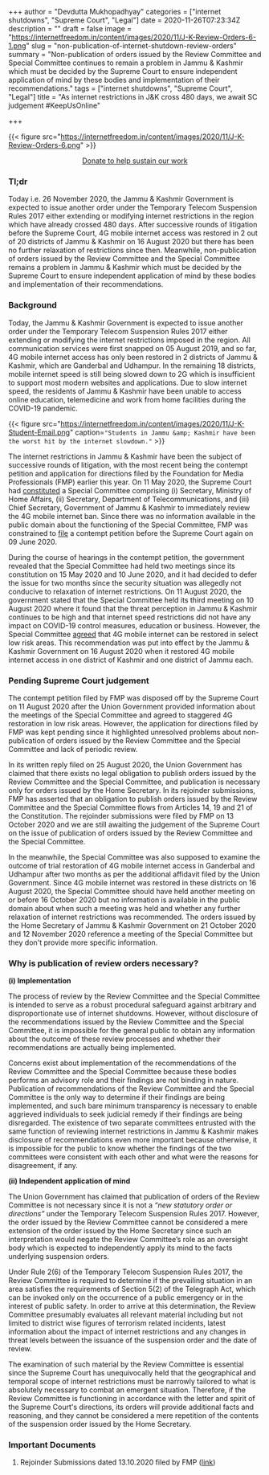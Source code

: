 +++
author = "Devdutta Mukhopadhyay"
categories = ["internet shutdowns", "Supreme Court", "Legal"]
date = 2020-11-26T07:23:34Z
description = ""
draft = false
image = "https://internetfreedom.in/content/images/2020/11/J-K-Review-Orders-6-1.png"
slug = "non-publication-of-internet-shutdown-review-orders"
summary = "Non-publication of orders issued by the Review Committee and Special Committee continues to remain a problem in Jammu & Kashmir which must be decided by the Supreme Court to ensure independent application of mind by these bodies and implementation of their recommendations."
tags = ["internet shutdowns", "Supreme Court", "Legal"]
title = "As internet restrictions in J&K cross 480 days, we await SC judgement #KeepUsOnline"

+++


{{< figure src="https://internetfreedom.in/content/images/2020/11/J-K-Review-Orders-6.png" >}}

<div style="text-align:center;">
    <a href="https://internetfreedom.in/donate/" class="button">Donate to help sustain our work</a>
</div>

### Tl;dr

Today i.e. 26 November 2020, the Jammu & Kashmir Government is expected to issue another order under the Temporary Telecom Suspension Rules 2017 either extending or modifying internet restrictions in the region which have already crossed 480 days. After successive rounds of litigation before the Supreme Court, 4G mobile internet access was restored in 2 out of 20 districts of Jammu & Kashmir on 16 August 2020 but there has been no further relaxation of restrictions since then. Meanwhile, non-publication of orders issued by the Review Committee and the Special Committee remains a problem in Jammu & Kashmir which must be decided by the Supreme Court to ensure independent application of mind by these bodies and implementation of their recommendations.

### Background

Today, the Jammu & Kashmir Government is expected to issue another order under the Temporary Telecom Suspension Rules 2017 either extending or modifying the internet restrictions imposed in the region. All communication services were first snapped on 05 August 2019, and so far, 4G mobile internet access has only been restored in 2 districts of Jammu & Kashmir, which are Ganderbal and Udhampur. In the remaining 18 districts, mobile internet speed is still being slowed down to 2G which is insufficient to support most modern websites and applications.  Due to slow internet speed, the residents of Jammu & Kashmir have been unable to access online education, telemedicine and work from home facilities during the COVID-19 pandemic.

{{< figure src="https://internetfreedom.in/content/images/2020/11/J-K-Student-Email.png" caption=`"Students in Jammu &amp; Kashmir have been the worst hit by the internet slowdown."` >}}

The internet restrictions in Jammu & Kashmir have been the subject of successive rounds of litigation, with the most recent being the contempt petition and application for directions filed by the Foundation for Media Professionals (FMP) earlier this year. On 11 May 2020, the Supreme Court had [constituted](https://internetfreedom.in/supreme-courts-j-k-4g-restoration-decision-disappointing-but-we-are-determined/) a Special Committee comprising (i) Secretary, Ministry of Home Affairs,  (ii) Secretary, Department of Telecommunications, and (iii) Chief Secretary, Government of Jammu & Kashmir to immediately review the 4G mobile internet ban. Since there was no information available in the public domain about the functioning of the Special Committee, FMP was constrained to [file](https://internetfreedom.in/fmp-contempt-petition-reply/) a contempt petition before the Supreme Court again on 09 June 2020.

During the course of hearings in the contempt petition, the government revealed that the Special Committee had held two meetings since its constitution on 15 May 2020 and 10 June 2020, and it had decided to defer the issue for two months since the security situation was allegedly not conducive to relaxation of internet restrictions. On 11 August 2020, the government stated that the Special Committee held its third meeting on 10 August 2020 where it found that the threat perception in Jammu & Kashmir continues to be high and that internet speed restrictions did not have any impact on COVID-19 control measures, education or business. However, the Special Committee [agreed](https://internetfreedom.in/staggered-4g-restoration-j-k/) that 4G mobile internet can be restored in select low risk areas. This recommendation was put into effect by the Jammu & Kashmir Government on 16 August 2020 when it restored 4G mobile internet access in one district of Kashmir and one district of Jammu each.

### Pending Supreme Court judgement

The contempt petition filed by FMP was disposed off by the Supreme Court on 11 August 2020 after the Union Government provided information about the meetings of the Special Committee and agreed to staggered 4G restoration in low risk areas. However, the application for directions filed by FMP was kept pending since it highlighted unresolved problems about non-publication of orders issued by the Review Committee and the Special Committee and lack of periodic review.

In its written reply filed on 25 August 2020, the Union Government has claimed that there exists no legal obligation to publish orders issued by the Review Committee and the Special Committee, and publication is necessary only for orders issued by the Home Secretary. In its rejoinder submissions, FMP has asserted that an obligation to publish orders issued by the Review Committee and the Special Committee flows from Articles 14, 19 and 21 of the Constitution. The rejoinder submissions were filed by FMP on 13 October 2020 and we are still awaiting the judgement of the Supreme Court on the issue of publication of orders issued by the Review Committee and the Special Committee.

In the meanwhile, the Special Committee was also supposed to examine the outcome of trial restoration of 4G mobile internet access in Ganderbal and Udhampur after two months as per the additional affidavit filed by the Union Government. Since 4G mobile internet was restored in these districts on 16 August 2020, the Special Committee should have held another meeting on or before 16 October 2020 but no information is available in the public domain about when such a meeting was held and whether any further relaxation of internet restrictions was recommended. The orders issued by the Home Secretary of Jammu & Kashmir Government on 21 October 2020 and 12 November 2020 reference a meeting of the Special Committee but they don't provide more specific information.

### Why is publication of review orders necessary?

**(i) Implementation**

The process of review by the Review Committee and the Special Committee is intended to serve as a robust procedural safeguard against arbitrary and disproportionate use of internet shutdowns. However, without disclosure of the recommendations issued by the Review Committee and the Special Committee, it is impossible for the general public to obtain any information about the outcome of these review processes and whether their recommendations are actually being implemented.

Concerns exist about implementation of the recommendations of the Review Committee and the Special Committee because these bodies performs an advisory role and their findings are not binding in nature. Publication of recommendations of the Review Committee and the Special Committee is the only way to determine if their findings are being implemented, and such bare minimum transparency is necessary to enable aggrieved individuals to seek judicial remedy if their findings are being disregarded. The existence of two separate committees entrusted with the same function of reviewing internet restrictions in Jammu & Kashmir makes disclosure of recommendations even more important because otherwise, it is impossible for the public to know whether the findings of the two committees were consistent with each other and what were the reasons for disagreement, if any.

**(ii) Independent application of mind**

The Union Government has claimed that publication of orders of the Review Committee is not necessary since it is not a _“new statutory order or directions”_ under the Temporary Telecom Suspension Rules 2017. However, the order issued by the Review Committee cannot be considered a mere extension of the order issued by the Home Secretary since such an interpretation would negate the Review Committee’s role as an oversight body which is expected to independently apply its mind to the facts underlying suspension orders.

Under Rule 2(6) of the Temporary Telecom Suspension Rules 2017, the Review Committee is required to determine if the prevailing situation in an area satisfies the requirements of Section 5(2) of the Telegraph Act, which can be invoked only on the occurrence of a public emergency or in the interest of public safety. In order to arrive at this determination, the Review Committee presumably evaluates all relevant material including but not limited to district wise figures of terrorism related incidents, latest information about the impact of internet restrictions and any changes in threat levels between the issuance of the suspension order and the date of review.

The examination of such material by the Review Committee is essential since the Supreme Court has unequivocally held that the geographical and temporal scope of internet restrictions must be narrowly tailored to what is absolutely necessary to combat an emergent situation. Therefore, if the Review Committee is functioning in accordance with the letter and spirit of the Supreme Court's directions, its orders will provide additional facts and reasoning, and they cannot be considered a mere repetition of the contents of the suspension order issued by the Home Secretary.

### Important Documents

1. Rejoinder Submissions dated 13.10.2020 filed by FMP ([link](https://drive.google.com/file/d/11b9Ab93i-_vrbVwSiUpJcbQBX1puQCo6/view?usp=sharing))

